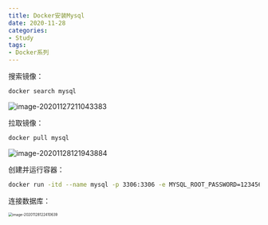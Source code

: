 ```yaml
---
title: Docker安装Mysql
date: 2020-11-28
categories:
- Study
tags:
- Docker系列
---
```


搜索镜像：

```bash
docker search mysql
```

![image-20201127211043383](https://images.shiguangping.com//imgs/20201127211043.png)

拉取镜像：

```bash
docker pull mysql
```

![image-20201128121943884](https://images.shiguangping.com//imgs/20201128121943.png)

创建并运行容器：

```bash
docker run -itd --name mysql -p 3306:3306 -e MYSQL_ROOT_PASSWORD=123456 mysql
```

连接数据库：

<img src="https://images.shiguangping.com//imgs/20201128122410.png" alt="image-20201128122410639" style="zoom:50%;" />
